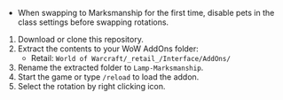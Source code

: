 
- When swapping to Marksmanship for the first time, disable pets in the class settings before swapping rotations.

1. Download or clone this repository.
2. Extract the contents to your WoW AddOns folder:
   - Retail: `World of Warcraft/_retail_/Interface/AddOns/`
3. Rename the extracted folder to `Lamp-Marksmanship`.
4. Start the game or type `/reload` to load the addon.
5. Select the rotation by right clicking icon.
